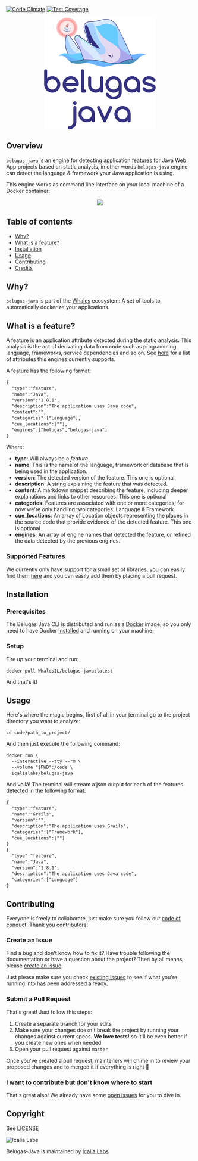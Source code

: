 [![Code Climate](https://codeclimate.com/github/Gueils/belugas-java/badges/gpa.svg)](https://codeclimate.com/github/Gueils/belugas-java)
[![Test Coverage](https://codeclimate.com/github/Gueils/belugas-java/badges/coverage.svg)](https://codeclimate.com/github/Gueils/belugas-java/coverage)

<p align="center">
  <img src="belugas-java.png" height="300px" alt="Belugas Java" />
</p>

## Overview

`belugas-java` is an engine for detecting application [features](#what-is-a-feature) for Java Web App projects based on static analysis, in other words `belugas-java` engine can detect the language & framework your Java application is using.

This engine works as command line interface on your local machine of a Docker container:

<p align="center">
  <img src="http://i.imgur.com/CZO8KEu.gif">
</p>

## Table of contents

- [Why?](#why)
- [What is a feature?](#what-is-a-feature)
- [Installation](#installation)
- [Usage](#usage)
- [Contributing](#contributing)
- [Credits](#credits)

## Why?

`belugas-java` is part of the [Whales](https://github.com/WhalesIL/whales-cli) ecosystem: A set of tools to automatically dockerize your applications.

## What is a feature?

A feature is an application attribute detected during the static analysis. This analysis is the act of derivating data from code such as programming language, frameworks, service dependencies and so on. See [here](#supported-features) for a list of attributes this engines currently supports.

A feature has the following format:

```
{
  "type":"feature",
  "name":"Java",
  "version":"1.8.1",
  "description":"The application uses Java code",
  "content":"",
  "categories":["Language"],
  "cue_locations":[""],
  "engines":["belugas","belugas-java"]
}
```

Where:

- **type**: Will always be a _feature_.
- **name**: This is the name of the language, framework or database that is being used in the application. 
- **version**: The detected version of the feature. This one is optional
- **description**: A string explaining the feature that was detected.
- **content**: A markdown snippet describing the feature, including deeper explanations and links to other resources. This one is optional
- **categories**: Features are associated with one or more categories, for now we're only handling two categories: Language & Framework. 
- **cue_locations**: An array of Location objects representing the places in the source code that provide evidence of the detected feature. This one is optional
- **engines**: An array of engine names that detected the feature, or refined the data detected by the previous engines.

### Supported Features

We currently only have support for a small set of libraries, you can easily find them [here](https://github.com/Gueils/belugas-java/blob/master/lib/belugas/java/standard_names/base.rb) and you can easily add them by placing a pull request.

## Installation

### Prerequisites

The Belugas Java CLI is distributed and run as a [Docker](https://hub.docker.com/r/WhalesIL/belugas-java/) image, so you only need to have Docker [installed](https://docs.docker.com/engine/installation/) and running on your machine.

### Setup

Fire up your terminal and run: 

```console
docker pull WhalesIL/belugas-java:latest
```

And that's it! 

## Usage

Here's where the magic begins, first of all in your terminal go to the project directory you want to analyze:

```console
cd code/path_to_project/
```

And then just execute the following command:

```console
docker run \
  --interactive --tty --rm \
  --volume "$PWD":/code \
  icalialabs/belugas-java
```

And voilá! The terminal will stream a json output for each of the features detected in the following format: 

```
{
  "type":"feature",
  "name":"Grails",
  "version":"",
  "description":"The application uses Grails",
  "categories":["Framework"],
  "cue_locations":[""]
}
{
  "type":"feature",
  "name":"Java",
  "version":"1.8.1",
  "description":"The application uses Java code",
  "categories":["Language"]
}
```

## Contributing

Everyone is freely to collaborate, just make sure you follow our [code of conduct](https://github.com/Gueils/belugas-java/blob/master/CODE_OF_CONDUCT.md). Thank you [contributors](https://github.com/Gueils/belugas-java/graphs/contributors)!

### Create an Issue

Find a bug and don't know how to fix it? Have trouble following the documentation or have a question about the project? Then by all means, please [create an issue](https://github.com/Gueils/belugas-java/issues/new).

Just please make sure you check [existing issues](https://github.com/Gueils/belugas-java/issues) to see if what you're running into has been addressed already.

### Submit a Pull Request

That's great! Just follow this steps:

1. Create a separate branch for your edits
2. Make sure your changes doesn't break the project by running your changes against current specs. **We love tests!** so it'll be even better if you create new ones when needed
3. Open your pull request against `master`

Once you've created a pull request, mainteners will chime in to review your proposed changes and to merged it if everything is right :tada:

### I want to contribute but don't know where to start

That's great also! We already have some [open issues](https://github.com/Gueils/belugas-java/issues) for you to dive in.

## Copyright

See [LICENSE](https://github.com/Gueils/belugas-java/blob/master/LICENSE.txt)

![Icalia Labs](https://raw.githubusercontent.com/icalialabs/kaishi/master/logo.png)

Belugas-Java is maintained by [Icalia Labs](http://www.icalialabs.com/team)
